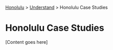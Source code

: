 <a href="../overview.md">Honolulu</a> > <a href="../overview.md">Understand</a> > Honolulu Case Studies

# Honolulu Case Studies

[Content goes here]